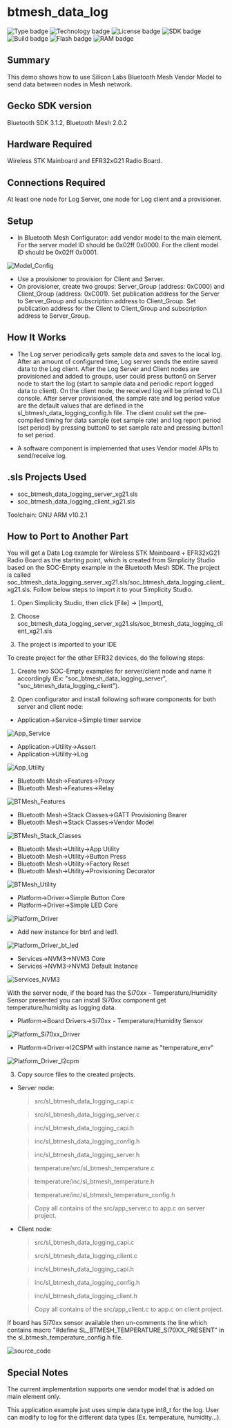 # btmesh_data_log #
![Type badge](https://img.shields.io/badge/dynamic/json?url=https://raw.githubusercontent.com/SiliconLabs/application_examples_ci/master/bluetooth_mesh_applications/btmesh_temperature_log_common.json&label=Type&query=type&color=green)
![Technology badge](https://img.shields.io/badge/dynamic/json?url=https://raw.githubusercontent.com/SiliconLabs/application_examples_ci/master/bluetooth_mesh_applications/btmesh_temperature_log_common.json&label=Technology&query=technology&color=green)
![License badge](https://img.shields.io/badge/dynamic/json?url=https://raw.githubusercontent.com/SiliconLabs/application_examples_ci/master/bluetooth_mesh_applications/btmesh_temperature_log_common.json&label=License&query=license&color=green)
![SDK badge](https://img.shields.io/badge/dynamic/json?url=https://raw.githubusercontent.com/SiliconLabs/application_examples_ci/master/bluetooth_mesh_applications/btmesh_temperature_log_common.json&label=SDK&query=sdk&color=green)
![Build badge](https://img.shields.io/endpoint?url=https://raw.githubusercontent.com/SiliconLabs/application_examples_ci/master/bluetooth_mesh_applications/btmesh_temperature_log_build_status.json)
![Flash badge](https://img.shields.io/badge/dynamic/json?url=https://raw.githubusercontent.com/SiliconLabs/application_examples_ci/master/bluetooth_mesh_applications/btmesh_temperature_log_common.json&label=Flash&query=flash&color=blue)
![RAM badge](https://img.shields.io/badge/dynamic/json?url=https://raw.githubusercontent.com/SiliconLabs/application_examples_ci/master/bluetooth_mesh_applications/btmesh_temperature_log_common.json&label=RAM&query=ram&color=blue)

## Summary ##

This demo shows how to use Silicon Labs Bluetooth Mesh Vendor Model to send data between nodes in Mesh network.

## Gecko SDK version ##

Bluetooth SDK 3.1.2, Bluetooth Mesh 2.0.2

## Hardware Required ##

Wireless STK Mainboard and EFR32xG21 Radio Board. 

## Connections Required ##

At least one node for Log Server, one node for Log client and a provisioner.

## Setup ##

- In Bluetooth Mesh Configurator: add vendor model to the main element.
		For the server model ID should be 0x02ff 0x0000.
		For the client model ID should be 0x02ff 0x0001.

![Model_Config](doc/Model_Config.png)

- Use a provisioner to provision for Client and Server.
- On provisioner, create two groups: Server_Group (address: 0xC000) and Client_Group (address: 0xC001).
		Set publication address for the Server to Server_Group and subscription address to Client_Group.
		Set publication address for the Client to Client_Group and subscription address to Server_Group.
	
## How It Works ##

- The Log server periodically gets sample data and saves to the local log. After an amount of configured time, Log server sends the entire saved data to the Log client.
After the Log Server and Client nodes are provisioned and added to groups, user could press button0 on Server node to start the log (start to sample data and periodic report logged data to client).
On the client node, the received log will be printed to CLI console. After server provisioned, the sample rate and log period value are the default values that are defined in the sl_btmesh_data_logging_config.h file.
The client could set the pre-compiled timing for data sample (set sample rate) and log report period (set period) by pressing button0 to set sample rate and pressing button1 to set period.

- A software component is implemented that uses Vendor model APIs to send/receive log.

## .sls Projects Used ##

- soc_btmesh_data_logging_server_xg21.sls
- soc_btmesh_data_logging_client_xg21.sls

Toolchain: GNU ARM v10.2.1

## How to Port to Another Part ##

You will get a Data Log example for Wireless STK Mainboard + EFR32xG21 Radio Board as the starting point, which is created from Simplicity Studio based on the SOC-Empty example in the Bluetooth Mesh SDK. The project is called soc_btmesh_data_logging_server_xg21.sls/soc_btmesh_data_logging_client_xg21.sls. Follow below steps to import it to your Simplicity Studio.

1)   Open Simplicity Studio, then click [File] -> [Import], 

2)   Choose soc_btmesh_data_logging_server_xg21.sls/soc_btmesh_data_logging_client_xg21.sls

3)   The project is imported to your IDE

To create project for the other EFR32 devices, do the following steps:

1)   Create two SOC-Empty examples for server/client node and name it accordingly (Ex: "soc_btmesh_data_logging_server", "soc_btmesh_data_logging_client").

2)   Open configurator and install following software components for both server and client node:
- Application->Service->Simple timer service

![App_Service](doc/App_Service.png)

- Application->Utility->Assert
- Application->Utility->Log

![App_Utility](doc/App_Utility.png)

- Bluetooth Mesh->Features->Proxy
- Bluetooth Mesh->Features->Relay

![BTMesh_Features](doc/BTMesh_Features.png)

- Bluetooth Mesh->Stack Classes->GATT Provisioning Bearer
- Bluetooth Mesh->Stack Classes->Vendor Model

![BTMesh_Stack_Classes](doc/BTMesh_Stack_Classes.png)

- Bluetooth Mesh->Utility->App Utility
- Bluetooth Mesh->Utility->Button Press
- Bluetooth Mesh->Utility->Factory Reset
- Bluetooth Mesh->Utility->Provisioning Decorator

![BTMesh_Utility](doc/BTMesh_Utility.png)

- Platform->Driver->Simple Button Core
- Platform->Driver->Simple LED Core

![Platform_Driver](doc/Platform_Driver.png)

- Add new instance for btn1 and led1.

![Platform_Driver_bt_led](doc/Platform_Driver_bt_led.png)

- Services->NVM3->NVM3 Core
- Services->NVM3->NVM3 Default Instance

![Services_NVM3](doc/Services_NVM3.png)

With the server node, if the board has the Si70xx - Temperature/Humidity Sensor presented you can install Si70xx component get temperature/humidity as logging data.

- Platform->Board Drivers->Si70xx - Temperature/Humidity Sensor

![Platform_Si70xx_Driver](doc/Platform_Si70xx_Driver.png)

- Platform->Driver->I2CSPM  with instance name as "temperature_env"

![Platform_Driver_I2cpm](doc/Platform_Driver_I2cpm.png)


3)   Copy source files to the created projects.
- Server node:
  > src/sl_btmesh_data_logging_capi.c
  
  > src/sl_btmesh_data_logging_server.c
  
  > inc/sl_btmesh_data_logging_capi.h
  
  > inc/sl_btmesh_data_logging_config.h
  
  > inc/sl_btmesh_data_logging_server.h
  
  > temperature/src/sl_btmesh_temperature.c
  
  > temperature/inc/sl_btmesh_temperature.h
  
  > temperature/inc/sl_btmesh_temperature_config.h
  
  > Copy all contains of the src/app_server.c to app.c on server project.
  
- Client node:
  > src/sl_btmesh_data_logging_capi.c
  
  > src/sl_btmesh_data_logging_client.c
  
  > inc/sl_btmesh_data_logging_capi.h
  
  > inc/sl_btmesh_data_logging_config.h
  
  > inc/sl_btmesh_data_logging_client.h
  
  > Copy all contains of the src/app_client.c to app.c on client project.

If board has Si70xx sensor available then un-comments the line which contains macro "#define SL_BTMESH_TEMPERATURE_SI70XX_PRESENT" in the sl_btmesh_temperature_config.h file.

![source_code](doc/source_code.png)

## Special Notes ##

The current implementation supports one vendor model that is added on main element only.

This application example just uses simple data type int8_t for the log. User can modify to log for the different data types (Ex. temperature, humidity...).
